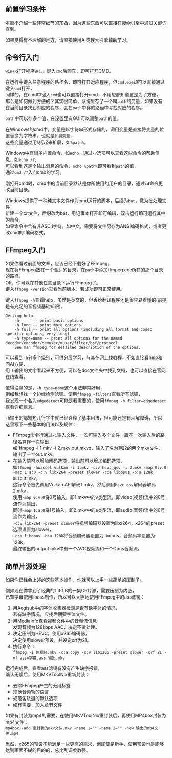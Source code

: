 ## 前置学习条件
本篇不介绍一些非常细节的东西，因为这些东西可以直接在搜索引擎中通过关键词查到。  

如果觉得有不理解的地方，请直接使用AI或搜索引擎辅助学习。



## 命令行入门
`win+R`打开程序`运行`，键入`cmd`后回车，即可打开CMD。

在运行中键入任意程序的路径名，即可打开对应程序，但`cmd.exe`却可以直接通过键入`cmd`打开，  
同样的，在cmd中键入`cmd`也可以直接打开cmd，不用想都知道这是为了方便，  
那么是如何做到方便的？其实很简单，系统里存了一个叫`path`的变量，如果没有在当前目录找到对应的程序，会在`path`中存的路径中寻找对应的程序。

`path`中可以存多个值，在设置里有GUI可以调整`path`的值。

在Windows的cmd中，变量是以字符串形式存储的，调用变量是直接将变量的位置替换为字符串，也就是`扩展变量`，  
这些变量通过用`%`括起来扩展，如`%path%`。

Windows中有很多内置命令，如`echo`，通过`/?`选项可以查看这些命令的帮助信息，如`echo /?`,  
可以看到这是个输出消息的命令，`echo %path%`即可看到`path`的值，  
通过`cmd /?`入门cmd的学习。

刚打开cmd时，cmd中的当前目录默认是你所使用的用户的目录，通过`cd`命令更改当前目录。

Windows提供了一种纯文本文件作为cmd运行的脚本，后缀为`bat`，意为批处理文件，  
新建一个txt文件，后缀改为bat，用记事本打开即可编辑，双击运行即可运行其中的命令，  
如果命令中含有非ASCII字符，如中文，需要将文件另存为ANSI编码格式，或者更改cmd的1编码格式。



## FFmpeg入门
如果你看过前面的文章，应该已经下载好了FFmpeg，  
现在将FFmpeg放在一个合适的目录，在`path`中添加ffmpeg.exe所在的那个目录的路径，  
OK，你可以在其他任意目录下运行FFmpeg了。  
键入`ffmpeg -version`查看当前版本，若成功即可正常使用。

键入`ffmpeg -h`查看help，虽然是英文的，但丢给翻译程序还是很容易看懂的(前提是有充足的音视频基础知识)。  
```
Getting help:
    -h      -- print basic options
    -h long -- print more options
    -h full -- print all options (including all format and codec specific options, very long)
    -h type=name -- print all options for the named decoder/encoder/demuxer/muxer/filter/bsf/protocol
    See man ffmpeg for detailed description of the options.
```
可以看到`-h`分多个级别，可供分层学习，与其在网上找教程，不如直接看help和问AI方便，  
用`-h`输出的文字看起来不方便，可以在doc文件夹中找到文档，也可以直接在官网在线查看。

值得注意的是，`-h type=name`这个用法非常好用，  
例如我想找一个边缘检测滤镜，使用`ffmpeg -filters`查看所有滤镜，  
我发现一个名为`edgedetect`可能是我需要的，使用`ffmpeg -h filter=edgedetect`查看详细信息。

`-h`输出的那短短几行字中就已经诠释了基本用法，但可能还是有理解障碍，所以这里写下一些基本的用法以及规律：  
* FFmpeg命令行通过`-i`输入文件，一次可输入多个文件，跟在一次输入后的路径名算作一次输出，  
  如`ffmpeg -i 1.mkv -i 2.mkv out.mkvq，输入了名为1和2的两个mkv文件，输出了一个out.mkv。
* 在输入前可以增加解码选项，输出前可以增加编码选项，  
  如`ffmpeg -hwaccel vulkan -i 1.mkv -c:v hevc_qsv -i 2.mkv -map 0:v:0 -map 1:a:0 -c:v libx264 -preset slower -c:a libopus -b:a 128k output.mkv`，  
  这行命令首先调用Vulkan API解码1.mkv，然后调用`hevc_qsv`解码器解码2.mkv，  
  使用`-map 0:v:0`将0号输入，即1.mkv中的v类型流，即video(视频)流中的0号流作为输出，  
  同时`-map 1:a:0`将1号输入，即2.mkv中的a类型流，即audio(音频)流中的0号流作为输出，  
  `-c:v libx264 -preset slower`将视频编码器设置为libx264，x264的preset选项设置为slower，  
  `-c:a libopus -b:a 128k`将音频编码器设置为libopus，音频码率设置为128k，  
  最终输出的output.mkv中有一个AVC视频流和一个Opus音频流。



## 简单片源处理
如果你已经会上述的这些基本操作，你就可以上手一些简单的压制了。

例如现在你拿到了经典的1.3GiB的一集CR片源，需要压制为内嵌，  
已知字幕使用libass制作，所以可以大胆地使用FFmpeg中的ass滤镜：
1. 用Aegisub中的字体收集器检测是否有缺字体的情况，  
   若有缺字情况，应找后期要字体文件。
2. 用MediaInfo查看视频文件中的音频流信息，  
   发现音频为128kbps AAC，决定不做处理。
3. 决定压制为HEVC，使用x265编码器，  
   决定使用slower预设，并设定crf为21。
4. 执行命令：  
   `ffmpeg -i 原视频.mkv -c:a copy -c:v libx265 -preset slower -crf 21 -vf ass=字幕.ass 输出.mkv`

运行完成后，查看ass滤镜有没有产生缺字报错，  
确认无误后，使用MKVToolNix重新封装：
* 去除FFmpeg产生的无用标签
* 规范音频轨的语言
* 规范各轨道的默认选项
* 如有需要，加入章节文件

如果有封装为mp4的需要，在使用MKVToolNix重封装后，再使用MP4box封装为mp4文件：  
`mp4box -add 重封装的mkv文件.mkv -name 1="" -name 2="" -new 输出的mp4文件.mp4`

当然，x265的预设不能满足一些更高的需求，但即使是新手，使用预设也是能够达到画面不糊的目的的，总比乱调参数强。
